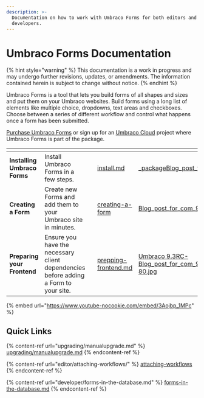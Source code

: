```yaml
---
description: >-
  Documentation on how to work with Umbraco Forms for both editors and
  developers.
---
```


# Umbraco Forms Documentation

{% hint style="warning" %}
This documentation is a work in progress and may undergo further revisions, updates, or amendments. The information contained herein is subject to change without notice.
{% endhint %}

Umbraco Forms is a tool that lets you build forms of all shapes and sizes and put them on your Umbraco websites. Build forms using a long list of elements like multiple choice, dropdowns, text areas and checkboxes. Choose between a series of different workflow and control what happens once a form has been submitted.

[Purchase Umbraco Forms](https://umbraco.com/products/umbraco-forms/) or sign up for an [Umbraco Cloud](https://try.umbraco.com/) project where Umbraco Forms is part of the package.

<table data-view="cards"><thead><tr><th></th><th></th><th></th><th data-hidden data-card-target data-type="content-ref"></th><th data-hidden data-card-cover data-type="files"></th></tr></thead><tbody><tr><td><strong>Installing Umbraco Forms</strong></td><td>Install Umbraco Forms in a few steps.</td><td></td><td><a href="installation/install.md">install.md</a></td><td><a href=".gitbook/assets/_packageBlog_post_for_com_900x400px.png">_packageBlog_post_for_com_900x400px.png</a></td></tr><tr><td><strong>Creating a Form</strong></td><td>Create new Forms and add them to your Umbraco site in minutes.</td><td></td><td><a href="editor/creating-a-form/">creating-a-form</a></td><td><a href=".gitbook/assets/Blog_post_for_com_900x400px_1_8_7_.png">Blog_post_for_com_900x400px_1_8_7_.png</a></td></tr><tr><td><strong>Preparing your Frontend</strong></td><td>Ensure you have the necessary client dependencies before adding a Form to your site.</td><td></td><td><a href="developer/prepping-frontend.md">prepping-frontend.md</a></td><td><a href=".gitbook/assets/Umbraco 9.3RC- Blog_post_for_com_900x400px_1@2x-80.jpg">Umbraco 9.3RC- Blog_post_for_com_900x400px_1@2x-80.jpg</a></td></tr></tbody></table>

{% embed url="<https://www.youtube-nocookie.com/embed/3Aojbp_1MPc>" %}

## Quick Links

{% content-ref url="upgrading/manualupgrade.md" %}
[upgrading/manualupgrade.md](upgrading/manualupgrade.md)
{% endcontent-ref %}

{% content-ref url="editor/attaching-workflows/" %}
[attaching-workflows](editor/attaching-workflows/)
{% endcontent-ref %}

{% content-ref url="developer/forms-in-the-database.md" %}
[forms-in-the-database.md](developer/forms-in-the-database.md)
{% endcontent-ref %}
